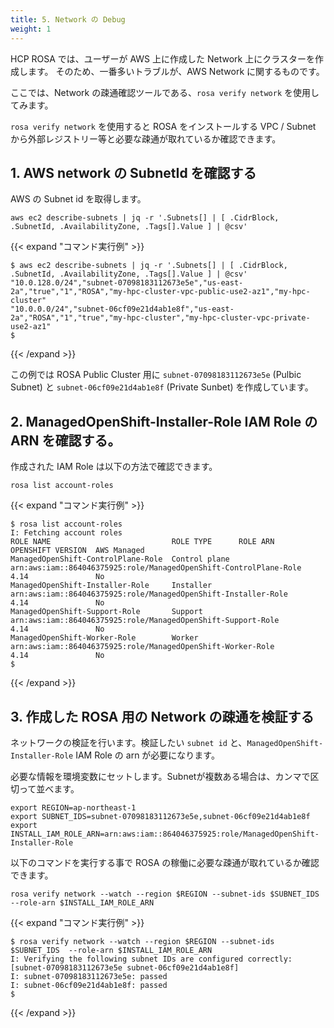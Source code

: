 ```yaml
---
title: 5. Network の Debug
weight: 1
---
```


HCP ROSA では、ユーザーが AWS 上に作成した Network 上にクラスターを作成します。
そのため、一番多いトラブルが、AWS Network に関するものです。

ここでは、Network の疎通確認ツールである、`rosa verify network` を使用してみます。
  
`rosa verify network` を使用すると ROSA をインストールする VPC / Subnet から外部レジストリー等と必要な疎通が取れているか確認できます。

## 1. AWS network の SubnetId を確認する


AWS の Subnet id を取得します。

```tpl
aws ec2 describe-subnets | jq -r '.Subnets[] | [ .CidrBlock, .SubnetId, .AvailabilityZone, .Tags[].Value ] | @csv'
```

{{< expand "コマンド実行例" >}}

```tpl
$ aws ec2 describe-subnets | jq -r '.Subnets[] | [ .CidrBlock, .SubnetId, .AvailabilityZone, .Tags[].Value ] | @csv'
"10.0.128.0/24","subnet-07098183112673e5e","us-east-2a","true","1","ROSA","my-hpc-cluster-vpc-public-use2-az1","my-hpc-cluster"
"10.0.0.0/24","subnet-06cf09e21d4ab1e8f","us-east-2a","ROSA","1","true","my-hpc-cluster","my-hpc-cluster-vpc-private-use2-az1"
$
```
{{< /expand >}}

この例では ROSA Public Cluster 用に `subnet-07098183112673e5e` (Pulbic Subnet) と `subnet-06cf09e21d4ab1e8f` (Private Sunbet) を作成しています。


## 2. ManagedOpenShift-Installer-Role IAM Role の ARN を確認する。 


作成された IAM Role は以下の方法で確認できます。

```tpl
rosa list account-roles
```

{{< expand "コマンド実行例" >}}
```tpl
$ rosa list account-roles
I: Fetching account roles
ROLE NAME                           ROLE TYPE      ROLE ARN                                                           OPENSHIFT VERSION  AWS Managed
ManagedOpenShift-ControlPlane-Role  Control plane  arn:aws:iam::864046375925:role/ManagedOpenShift-ControlPlane-Role  4.14               No
ManagedOpenShift-Installer-Role     Installer      arn:aws:iam::864046375925:role/ManagedOpenShift-Installer-Role     4.14               No
ManagedOpenShift-Support-Role       Support        arn:aws:iam::864046375925:role/ManagedOpenShift-Support-Role       4.14               No
ManagedOpenShift-Worker-Role        Worker         arn:aws:iam::864046375925:role/ManagedOpenShift-Worker-Role        4.14               No
$ 
```
{{< /expand >}}


## 3. 作成した ROSA 用の Network の疎通を検証する

ネットワークの検証を行います。検証したい `subnet id` と、`ManagedOpenShift-Installer-Role` IAM Role の arn が必要になります。

必要な情報を環境変数にセットします。Subnetが複数ある場合は、カンマで区切って並べます。

```tpl
export REGION=ap-northeast-1
export SUBNET_IDS=subnet-07098183112673e5e,subnet-06cf09e21d4ab1e8f
export INSTALL_IAM_ROLE_ARN=arn:aws:iam::864046375925:role/ManagedOpenShift-Installer-Role
```

以下のコマンドを実行する事で ROSA の稼働に必要な疎通が取れているか確認できます。

```tpl
rosa verify network --watch --region $REGION --subnet-ids $SUBNET_IDS  --role-arn $INSTALL_IAM_ROLE_ARN
```

{{< expand "コマンド実行例" >}}
```tpl
$ rosa verify network --watch --region $REGION --subnet-ids $SUBNET_IDS  --role-arn $INSTALL_IAM_ROLE_ARN
I: Verifying the following subnet IDs are configured correctly: [subnet-07098183112673e5e subnet-06cf09e21d4ab1e8f]
I: subnet-07098183112673e5e: passed
I: subnet-06cf09e21d4ab1e8f: passed
$
```
{{< /expand >}}
